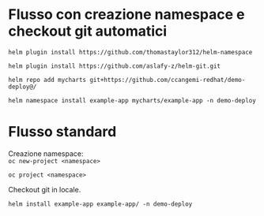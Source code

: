 # Flusso con creazione namespace e checkout git automatici

`helm plugin install https://github.com/thomastaylor312/helm-namespace`  

`helm plugin install https://github.com/aslafy-z/helm-git.git`  

`helm repo add mycharts git+https://github.com/ccangemi-redhat/demo-deploy@/`  

`helm namespace install example-app mycharts/example-app -n demo-deploy`  


# Flusso standard

Creazione namespace:  
`oc new-project <namespace>`

`oc project <namespace>`  

Checkout git in locale.  

`helm install example-app example-app/ -n demo-deploy`